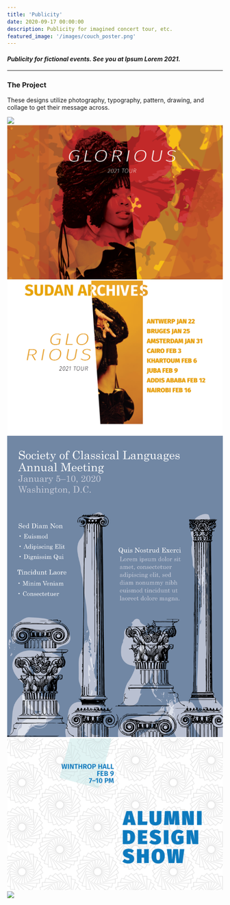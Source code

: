 ```yaml
---
title: 'Publicity'
date: 2020-09-17 00:00:00
description: Publicity for imagined concert tour, etc.
featured_image: '/images/couch_poster.png'
---
```



#### <i> Publicity for fictional events. See you at Ipsum Lorem 2021. </i>

---

### The Project

These designs utilize photography, typography, pattern, drawing, and collage to get their message across.

<div class="gallery" data-columns="4">
	<img src="/images/couch_poster.png">
	<img src="/images/sudan_archives_1.PNG">
	<img src= "/images/sudan_archives_2.PNG">
	<img src="/images/Wedgwood_poster_design.png">
	<img src="/images/alumni_design_show.PNG">
	<img src="/images/Lapland_mockup.png"

</div>
